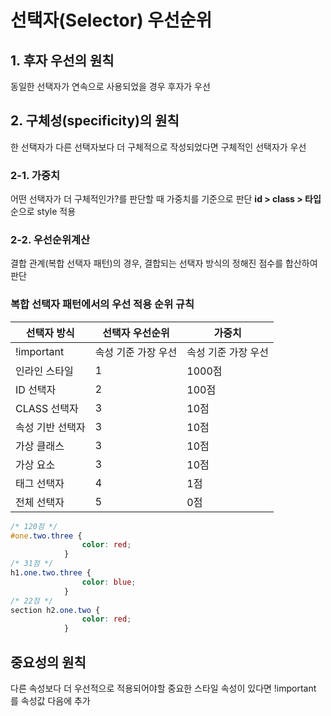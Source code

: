 # 선택자(Selector) 우선순위
## 1. 후자 우선의 원칙
동일한 선택자가 연속으로 사용되었을 경우 후자가 우선
## 2. 구체성(specificity)의 원칙
한 선택자가 다른 선택자보다 더 구체적으로 작성되었다면 구체적인 선택자가 우선
### 2-1. 가중치
어떤 선택자가 더 구체적인가?를 판단할 때 가중치를 기준으로 판단
**id > class > 타입**순으로 style 적용
### 2-2. 우선순위계산
결합 관계(복합 선택자 패턴)의 경우, 결합되는 선택자 방식의 정해진 점수를 합산하여 판단
### 복합 선택자 패턴에서의 우선 적용 순위 규칙
|선택자 방식|선택자 우선순위|가중치|
|------|---|---|
|!important|속성 기준 가장 우선|속성 기준 가장 우선|
|인라인 스타일|1|1000점|
|ID 선택자|2|100점|
|CLASS 선택자|3|10점|
|속성 기반 선택자|3|10점|
|가상 클래스|3|10점|
|가상 요소|3|10점|
|태그 선택자|4|1점|
|전체 선택자|5|0점|

```CSS
/* 120점 */
#one.two.three {
                color: red;
            }
/* 31점 */
h1.one.two.three {
                color: blue;
            }
/* 22점 */
section h2.one.two {
                color: red;
            }
```
## 중요성의 원칙
다른 속성보다 더 우선적으로 적용되어야할 중요한 스타일 속성이 있다면 !important 를 속성값 다음에 추가